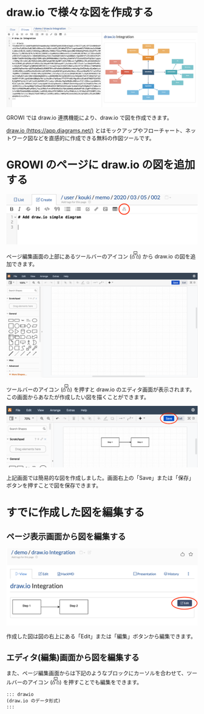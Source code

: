 # draw.io で様々な図を作成する

![drawio](./images/drawio.png)

GROWI では draw.io 連携機能により、draw.io で図を作成できます。

[draw.io (https://app.diagrams.net/)](https://app.diagrams.net/) とはモックアップやフローチャート、ネットワーク図などを直感的に作成できる無料の作図ツールです。

# GROWI のページに draw.io の図を追加する

![drawio-create](./images/drawio-create.png)

ページ編集画面の上部にあるツールバーのアイコン (![drawio-icon](./images/drawio-icon.png)) から draw.io の図を追加できます。

![drawio-editor](./images/drawio-editor.png)

ツールバーのアイコン (![drawio-icon](./images/drawio-icon.png)) を押すと
 draw.io のエディタ画面が表示されます。この画面からあなたが作成したい図を描くことができます。

![drawio-editor-save](./images/drawio-editor-save.png)

上記画面では簡易的な図を作成しました。画面右上の「Save」または「保存」ボタンを押すことで図を保存できます。

# すでに作成した図を編集する

## ページ表示画面から図を編集する

![drawio-edit](./images/drawio-edit.png)

作成した図は図の右上にある「Edit」または「編集」ボタンから編集できます。

## エディタ(編集)画面から図を編集する

また、ページ編集画面からは下記のようなブロックにカーソルを合わせて、ツールバーのアイコン (![drawio-icon](./images/drawio-icon.png)) を押すことでも編集をできます。

```
::: drawio
(draw.io のデータ形式)
:::
```
